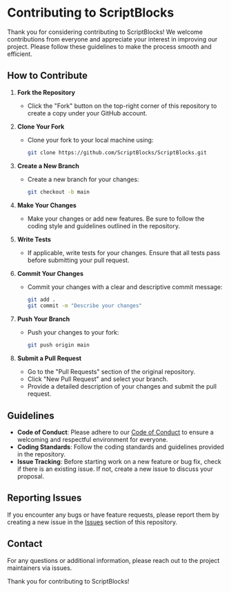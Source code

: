# Contributing to ScriptBlocks

Thank you for considering contributing to ScriptBlocks! We welcome contributions from everyone and appreciate your interest in improving our project. Please follow these guidelines to make the process smooth and efficient.

## How to Contribute

1. **Fork the Repository**
   - Click the "Fork" button on the top-right corner of this repository to create a copy under your GitHub account.

2. **Clone Your Fork**
   - Clone your fork to your local machine using:
     ```bash
     git clone https://github.com/ScriptBlocks/ScriptBlocks.git
     ```

3. **Create a New Branch**
   - Create a new branch for your changes:
     ```bash
     git checkout -b main
     ```

4. **Make Your Changes**
   - Make your changes or add new features. Be sure to follow the coding style and guidelines outlined in the repository.

5. **Write Tests**
   - If applicable, write tests for your changes. Ensure that all tests pass before submitting your pull request.

6. **Commit Your Changes**
   - Commit your changes with a clear and descriptive commit message:
     ```bash
     git add .
     git commit -m "Describe your changes"
     ```

7. **Push Your Branch**
   - Push your changes to your fork:
     ```bash
     git push origin main
     ```

8. **Submit a Pull Request**
   - Go to the "Pull Requests" section of the original repository.
   - Click "New Pull Request" and select your branch.
   - Provide a detailed description of your changes and submit the pull request.

## Guidelines

- **Code of Conduct**: Please adhere to our [Code of Conduct](CODE_OF_CONDUCT.md) to ensure a welcoming and respectful environment for everyone.
- **Coding Standards**: Follow the coding standards and guidelines provided in the repository.
- **Issue Tracking**: Before starting work on a new feature or bug fix, check if there is an existing issue. If not, create a new issue to discuss your proposal.

## Reporting Issues

If you encounter any bugs or have feature requests, please report them by creating a new issue in the [Issues](https://github.com/ScriptBlocks/ScriptBlocks/issues) section of this repository.

## Contact

For any questions or additional information, please reach out to the project maintainers via issues.

Thank you for contributing to ScriptBlocks!
